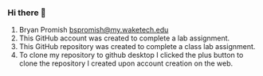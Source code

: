 ### Hi there 👋

<!--
**Adidasm3/adidasm3** is a ✨ _special_ ✨ repository because its `README.md` (this file) appears on your GitHub profile.

Here are some ideas to get you started:

- 🔭 I’m currently working on ...
- 🌱 I’m currently learning ...
- 👯 I’m looking to collaborate on ...
- 🤔 I’m looking for help with ...
- 💬 Ask me about ...
- 📫 How to reach me: ...
- 😄 Pronouns: ...
- ⚡ Fun fact: ...
-->


1. Bryan Promish bspromish@my.waketech.edu
2. This GitHub account was created to complete a lab assignment. 
3. This GitHub repository was created to complete a class lab assignment. 
4. To clone my repository to github desktop I clicked the plus button to clone the
repository I created upon account creation on the web. 